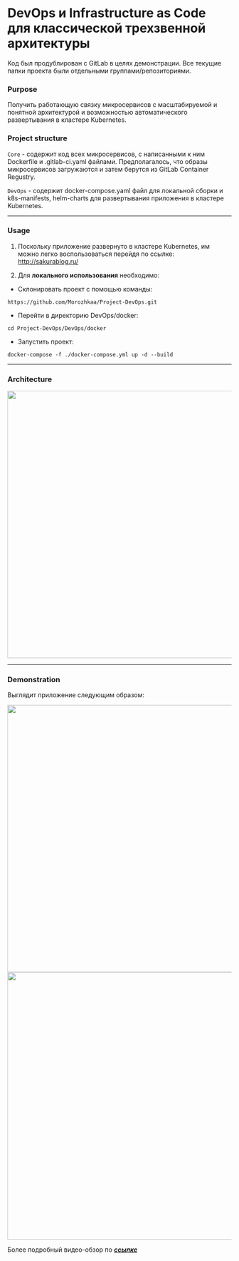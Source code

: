 # DevOps и Infrastructure as Code для классической трехзвенной архитектуры

Код был продублирован с GitLab в целях демонстрации. Все текущие папки проекта были отдельными группами/репозиториями.

### Purpose

Получить работающую связку микросервисов с масштабируемой и понятной архитектурой и возможностью автоматического развертывания в кластере Kubernetes.

### Project structure

`Core` - содержит код всех микросервисов, с написанными к ним Dockerfile и .gitlab-ci.yaml файлами. Предполагалось, что образы микросервисов загружаются и затем берутся из GitLab Container Regustry.

`DevOps` - содержит docker-compose.yaml файл для локальной сборки и k8s-manifests, helm-charts для развертывания приложения в кластере Kubernetes.

***

### Usage

1. Поскольку приложение развернуто в кластере Kubernetes, им можно легко воспользоваться перейдя по ссылке: http://sakurablog.ru/

2. Для **локального использования** необходимо:

* Склонировать проект с помощью команды: 
    
```
https://github.com/Morozhkaa/Project-DevOps.git
```
* Перейти в директорию DevOps/docker:
```
cd Project-DevOps/DevOps/docker
```

* Запустить проект:

```
docker-compose -f ./docker-compose.yml up -d --build
```

***

### Architecture
<p align="center"><img src="https://github.com/Morozhkaa/Project-DevOps/blob/main/images/container.jpg" width="600"></p>

***

### Demonstration

Выглядит приложение следующим образом:

<p align="center">
<img src="https://github.com/Morozhkaa/Project-DevOps/blob/main/images/login.jpg" width="600">

<img src="https://github.com/Morozhkaa/Project-DevOps/blob/main/images/overview.gif" width="600">
</p>


Более подробный видео-обзор по ___[ссылке](https://drive.google.com/file/d/1CTA_u72i51S_jvFc6jvuYvYN2yVwY7uR/view?usp=share_link)___